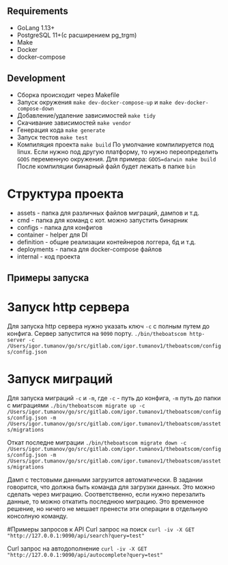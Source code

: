 ## Requirements
* GoLang 1.13+
* PostgreSQL 11+(с расширением pg_trgm)
* Make
* Docker
* docker-compose

## Development
* Сборка происходит через Makefile
* Запуск окружения `make dev-docker-compose-up` и `make dev-docker-compose-down`
* Добавление/удаление зависимостей `make tidy`
* Скачивание зависимостей `make vendor`
* Генерация кода `make generate`
* Запуск тестов `make test`
* Компиляция проекта `make build`
По умолчание компилируется под linux. 
Если нужно под другую платформу, то нужно переопределить `GOOS` переменную окружения.
Для примера: `GOOS=darwin make build` 
После компиляции бинарный файл будет лежать в папке `bin`

# Структура проекта
* assets - папка для различных файлов миграций, дампов и т.д.
* cmd - папка для команд с кот. можно запустить бинарник
* configs - папка для конфигов
* container - helper для DI
* definition - общие реализации контейнеров логгера, бд и т.д.
* deployments - папка для docker-compose файлов
* internal - код проекта

## Примеры запуска
# Запуск http сервера 
Для запуска http сервера нужно указать ключ `-c` с полным путем до конфига. Сервер запустится на `9090` порту.
`./bin/theboatscom http-server -c /Users/igor.tumanov/go/src/gitlab.com/igor.tumanov1/theboatscom/configs/config.json`

# Запуск миграций
Для запуска миграций `-c` и `-m`, где `-c` - путь до конфига, `-m` путь до папки с миграциями 
`./bin/theboatscom migrate up -c /Users/igor.tumanov/go/src/gitlab.com/igor.tumanov1/theboatscom/configs/config.json -m /Users/igor.tumanov/go/src/gitlab.com/igor.tumanov1/theboatscom/asstets/migrations`

Откат последне миграции
`./bin/theboatscom migrate down -c /Users/igor.tumanov/go/src/gitlab.com/igor.tumanov1/theboatscom/configs/config.json -m /Users/igor.tumanov/go/src/gitlab.com/igor.tumanov1/theboatscom/asstets/migrations`

Дамп с тестовыми данными загрузится автоматически.
В задании говорится, что должна быть команда для загрузки данных. Это можно сделать через миграцию.
Соответственно, если нужно перезалить данные, то можно откатить последнюю миграцию.
Это временное решение, но ничего не мешает пренести эти операции в отдельную консолную команду.

#Примеры запросов к API
Curl запрос на поиск
`curl -iv -X GET "http://127.0.0.1:9090/api/search?query=test"`

Curl запрос на автодополнение
`curl -iv -X GET "http://127.0.0.1:9090/api/autocomplete?query=test"`
